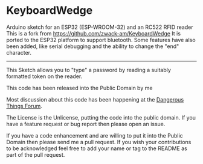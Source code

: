 # KeyboardWedge
Arduino sketch for an ESP32 (ESP-WROOM-32) and an RC522 RFID reader
This is a fork from https://github.com/zwack-am/KeyboardWedge
It is ported to the ESP32 platform to support bluetooth. Some features have also been added, like serial debugging and the ability to change the "end" character. 

-------------------



This Sketch allows you to "type" a password by reading a suitably formatted token on the reader.

This code has been released into the Public Domain by me

Most discussion about this code has been happening at the [Dangerous Things Forum](https://forum.dangerousthings.com/t/improved-keyboard-wedge/12642).  

The License is the Unlicense, putting the code into the public domain.  If you have a feature request or bug report then please open an issue.

If you have a code enhancement and are willing to put it into the Public Domain then please send me a pull request.  If you wish your contributions to be acknowledged feel free to add your name or tag to the README as part of the pull request.
